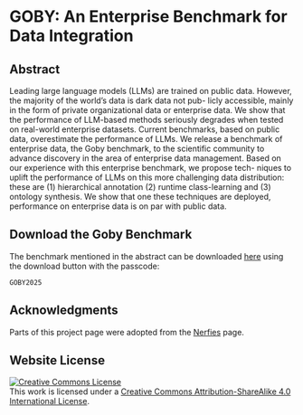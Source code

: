 # GOBY: An Enterprise Benchmark for Data Integration

## Abstract
Leading large language models (LLMs) are trained on public data. However, the majority of the world’s data is dark data not pub- licly accessible, mainly in the form of private organizational data or enterprise data. We show that the performance of LLM-based methods seriously degrades when tested on real-world enterprise datasets. Current benchmarks, based on public data, overestimate the performance of LLMs. We release a benchmark of enterprise data, the Goby benchmark, to the scientific community to advance discovery in the area of enterprise data management. Based on our experience with this enterprise benchmark, we propose tech- niques to uplift the performance of LLMs on this more challenging data distribution: these are (1) hierarchical annotation (2) runtime class-learning and (3) ontology synthesis. We show that one these techniques are deployed, performance on enterprise data is on par with public data.

## Download the Goby Benchmark
The benchmark mentioned in the abstract can be downloaded [here](https://fabian-ai.github.io/goby/) using the download button with the passcode:
```
GOBY2025
```

## Acknowledgments
Parts of this project page were adopted from the [Nerfies](https://nerfies.github.io/) page.

## Website License
<a rel="license" href="http://creativecommons.org/licenses/by-sa/4.0/"><img alt="Creative Commons License" style="border-width:0" src="https://i.creativecommons.org/l/by-sa/4.0/88x31.png" /></a><br />This work is licensed under a <a rel="license" href="http://creativecommons.org/licenses/by-sa/4.0/">Creative Commons Attribution-ShareAlike 4.0 International License</a>.
